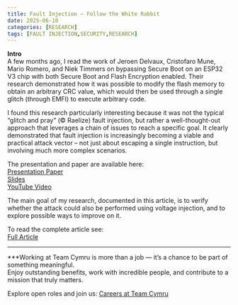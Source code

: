 ```yaml
---
title: Fault Injection – Follow the White Rabbit
date: 2025-06-18
categories: [RESEARCH]
tags: [FAULT INJECTION,SECURITY,RESEARCH]
---
```


**Intro**  
A few months ago, I read the work of Jeroen Delvaux, Cristofaro Mune, Mario Romero, and Niek Timmers on bypassing Secure Boot on an ESP32 V3 chip with both Secure Boot and Flash Encryption enabled. Their research demonstrated how it was possible to modify the flash memory to obtain an arbitrary CRC value, which would then be used through a single glitch (through EMFI) to execute arbitrary code.  

I found this research particularly interesting because it was not the typical “glitch and pray” (© Raelize) fault injection, but rather a well-thought-out approach that leverages a chain of issues to reach a specific goal. It clearly demonstrated that fault injection is increasingly becoming a viable and practical attack vector – not just about escaping a single instruction, but involving much more complex scenarios.  

The presentation and paper are available here:  
[Presentation Paper](https://www.usenix.org/system/files/woot24-delvaux.pdf)  
[Slides](https://www.usenix.org/system/files/woot24_slides-delvaux.pdf)  
[YouTube Video](https://www.youtube.com/watch?v=vx_j0L7xL8Y)  

The main goal of my research, documented in this article, is to verify whether the attack could also be performed using voltage injection, and to explore possible ways to improve on it.  

To read the complete article see:  
[Full Article](https://security.humanativaspa.it/fault-injection-follow-the-white-rabbit/)  

***  

***Working at Team Cymru is more than a job — it’s a chance to be part of something meaningful.  
Enjoy outstanding benefits, work with incredible people, and contribute to a mission that truly matters.  
  
Explore open roles and join us: [Careers at Team Cymru](https://www.team-cymru.com/careers)  
